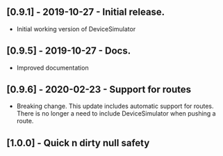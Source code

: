 ## [0.9.1] - 2019-10-27 - Initial release.

* Initial working version of DeviceSimulator

## [0.9.5] - 2019-10-27 - Docs.

* Improved documentation

## [0.9.6] - 2020-02-23 - Support for routes

* Breaking change. This update includes automatic support for routes. There is no longer a need to include DeviceSimulator when pushing a route.

## [1.0.0] - Quick n dirty null safety
